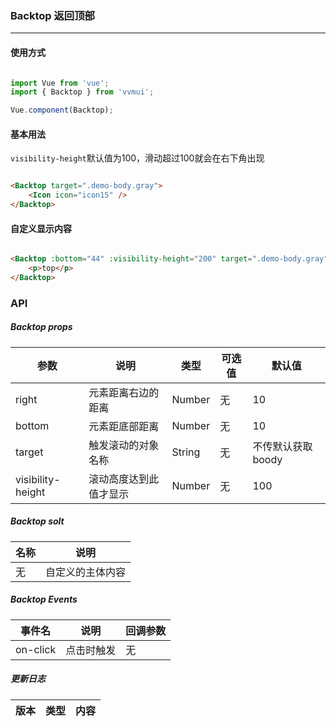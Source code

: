 <!--
 * @Author: Fone丶峰
 * @Date: 2020-03-23 15:03:25
 * @LastEditors: Fone丶峰
 * @LastEditTime: 2020-05-12 15:42:00
 * @Description: msg
 * @Email: qinrifeng@163.com
 * @Github: https://github.com/FoneQinrf
 -->

### Backtop 返回顶部
---

#### 使用方式

``` javascript

import Vue from 'vue';
import { Backtop } from 'vvmui';

Vue.component(Backtop);

```


#### 基本用法
`visibility-height`默认值为100，滑动超过100就会在右下角出现

``` html

<Backtop target=".demo-body.gray">
    <Icon icon="icon15" />
</Backtop>

```


#### 自定义显示内容


``` html

<Backtop :bottom="44" :visibility-height="200" target=".demo-body.gray">
    <p>top</p>
</Backtop>

```


### API
##### Backtop props
| 参数 | 说明 | 类型 | 可选值 | 默认值 |
|------|------------|------------|------------|------------|
| right  | 元素距离右边的距离      | Number        | 无 | 10 |
| bottom  | 元素距底部距离       | Number       | 无 | 10 |
| target  | 触发滚动的对象名称      | String       | 无 | 不传默认获取boody |
| visibility-height  | 滚动高度达到此值才显示      | Number   | 无 | 100 |

##### Backtop solt
| 名称 | 说明 |
|------|------------|
| 无  | 自定义的主体内容 |

##### Backtop Events
| 事件名 | 说明 | 回调参数 |
|------|------------|------------|
| on-click  | 点击时触发 |  无  |

##### 更新日志
| 版本 |类型|内容|
|:-------------:|:-|:-|